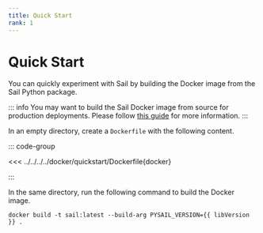 ```yaml
---
title: Quick Start
rank: 1
---
```


# Quick Start

You can quickly experiment with Sail by building the Docker image from the Sail Python package.

::: info
You may want to build the Sail Docker image from source for production deployments.
Please follow [this guide](./production.md) for more information.
:::

In an empty directory, create a `Dockerfile` with the following content.

::: code-group

<<< ../../../../docker/quickstart/Dockerfile{docker}

:::

In the same directory, run the following command to build the Docker image.

```bash-vue
docker build -t sail:latest --build-arg PYSAIL_VERSION={{ libVersion }} .
```

<script setup>
import { useData } from "vitepress";
import { computed } from "vue";

const { site } = useData();

const libVersion = computed(() => site.value.contentProps?.libVersion);
</script>
